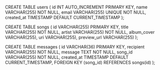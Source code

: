 CREATE TABLE users (
  id INT AUTO_INCREMENT PRIMARY KEY,
  name VARCHAR(255) NOT NULL,
  email VARCHAR(255) UNIQUE NOT NULL,
  created_at TIMESTAMP DEFAULT CURRENT_TIMESTAMP
);

CREATE TABLE songs (
  id VARCHAR(255) PRIMARY KEY,
  title VARCHAR(255) NOT NULL,
  artist VARCHAR(255) NOT NULL,
  album_cover VARCHAR(255),
  uri VARCHAR(255),
  preview_url VARCHAR(255)
);

CREATE TABLE messages (
  id VARCHAR(36) PRIMARY KEY,
  recipient VARCHAR(255) NOT NULL,
  message TEXT NOT NULL,
  song_id VARCHAR(255) NOT NULL,
  created_at TIMESTAMP DEFAULT CURRENT_TIMESTAMP,
  FOREIGN KEY (song_id) REFERENCES songs(id)
);

